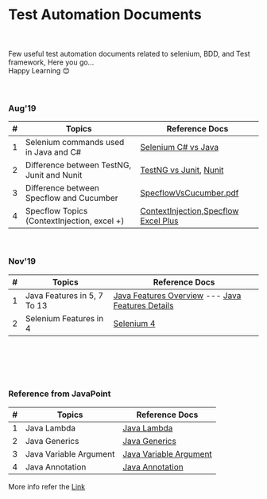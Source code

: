 # Test Automation Documents
<br><br>
Few useful test automation documents related to selenium, BDD, and Test framework, Here you go...<br>
Happy Learning 😊 <br>
<br><br>

### Aug'19 <br>

#|Topics  | Reference Docs
--|------------ | -------------
1|Selenium commands used in Java and C#| [Selenium C# vs Java](https://github.com/rajadhiRajacom/QATest/blob/master/Selenium-C%23-Java_Version.pdf)
2| Difference between TestNG, Junit and Nunit | [TestNG vs Junit](https://github.com/rajadhiRajacom/DevTest/blob/master/Test%20Framewor_TestNG-JUnit.pdf), [Nunit](https://github.com/rajadhiRajacom/QATest/blob/master/Test%20Framewor_NUnit.pdf)
3| Difference between Specflow and Cucumber | [SpecflowVsCucumber.pdf](https://github.com/rajadhiRajacom/QATest/blob/master/BDD-Specflow_VS_Cucumber.pdf)
4|Specflow Topics (ContextInjection, excel +) |[ContextInjection](https://github.com/rajadhiRajacom/QATest/blob/master/Context_Injection_Specflow.pdf),[Specflow Excel Plus](https://github.com/rajadhiRajacom/QATest/blob/master/Specflow_Excel_Plus.pdf)

<br>

### Nov'19 <br>

#|Topics  | Reference Docs
--|------------ | -------------
1|Java Features in 5, 7 To 13 | [Java Features Overview](https://github.com/rajadhiRajacom/DevTest/blob/master/Java_Features_Overview.pdf) --- [ Java Features Details](https://github.com/rajadhiRajacom/DevTest/blob/master/Java_Features.pdf)
2|Selenium Features in 4 | [Selenium  4](https://github.com/rajadhiRajacom/DevTest/blob/master/Selenium_4.pdf)

<br><br><br><br>




### Reference from JavaPoint  <br>

#|Topics  | Reference Docs
--|------------ | -------------
1|Java Lambda  |[ Java Lambda ](https://github.com/rajadhiRajacom/DevTest/blob/master/Java_Lambda_javatpoint.pdf)
2|Java Generics  |[ Java Generics ](https://github.com/rajadhiRajacom/DevTest/blob/master/Java_Generics_javatpoint.pdf)
3|Java Variable Argument  |[ Java Variable Argument ](https://github.com/rajadhiRajacom/DevTest/blob/master/Java_Variable%20Argument_javatpoint.pdf)
4|Java Annotation  |[ Java Annotation ](https://github.com/rajadhiRajacom/DevTest/blob/master/Java%20Annotations_javatpoint.pdf)

More info refer the [Link](https://www.javatpoint.com/)
<br><br>
